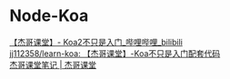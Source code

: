 # Node-Koa

[【杰哥课堂】- Koa2不只是入门_哔哩哔哩_bilibili](https://www.bilibili.com/video/BV18h411H7GE)  
[jj112358/learn-koa: 【杰哥课堂】-Koa不只是入门配套代码](https://github.com/jj112358/learn-koa)  
[杰哥课堂笔记 | 杰哥课堂](http://blog.brojie.cn/brojie/#Koa%E4%B8%8D%E5%8F%AA%E6%98%AF%E5%85%A5%E9%97%A8)
